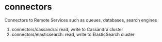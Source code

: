 # connectors
Connectors to Remote Services such as queues, databases, search engines

1) connectors/cassandra: read, write to Cassandra cluster
2) connectors/elasticsearch: read, write to ElasticSearch cluster

